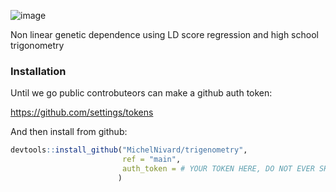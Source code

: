 
![image](https://github.com/MichelNivard/trigenometry/assets/11858442/63d46a1c-39d6-47d5-b49c-082f0c960874)


Non linear genetic dependence using LD score regression and high school trigonometry


### Installation

Until we go public controbuteors can make a github auth token:

https://github.com/settings/tokens

And then install from github:

```r
devtools::install_github("MichelNivard/trigenometry",
                         ref = "main",
                         auth_token = # YOUR TOKEN HERE, DO NOT EVER SHARE TOKEN                      
                        )

```

